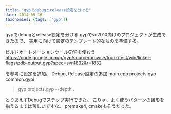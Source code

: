 ```yaml
---
title: "gypでdebugとrelease設定を分ける"
date: 2014-05-16
taxonomies: {tags: ['gyp']}
---
```


gypでdebugとrelease設定を分ける
gypでvc2010向けのプロジェクトが生成できたので、
実用に向けて設定のテンプレート的なものを準備する。

ビルドオートメーションツールGYPを使おう
https://code.google.com/p/gyp/source/browse/trunk/test/win/linker-flags/pdb-output.gyp?spec=svn1832&r=1832

を参考に設定を追加。
Debug, Release設定の追加
main.cpp
projects.gyp
common.gypi
> gyp projects.gyp --depth .

とりあえずDebugでステップ実行できた。
こりゃ、よく使うパターンの雛形を揃えるまでは苦しいですな。 premake4,
cmakeもそうだった。

